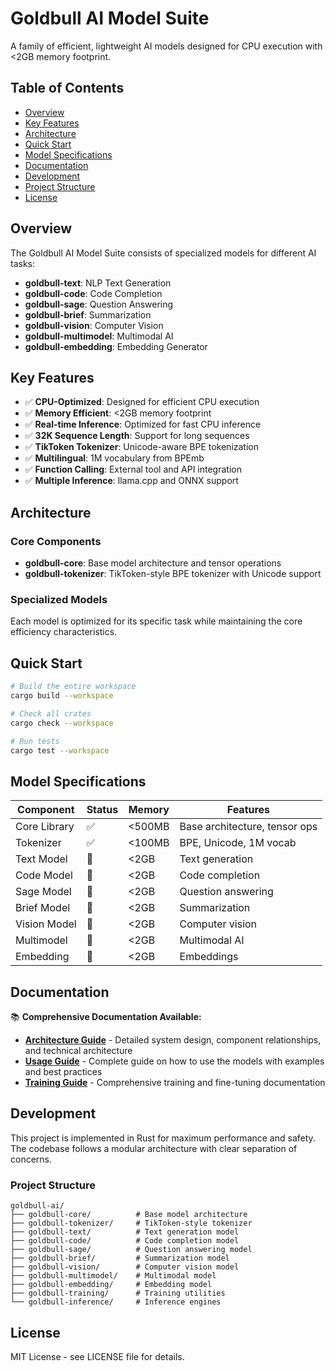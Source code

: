 # Goldbull AI Model Suite

A family of efficient, lightweight AI models designed for CPU execution with <2GB memory footprint.

## Table of Contents

- [Overview](#overview)
- [Key Features](#key-features)
- [Architecture](#architecture)
- [Quick Start](#quick-start)
- [Model Specifications](#model-specifications)
- [Documentation](#documentation)
- [Development](#development)
- [Project Structure](#project-structure)
- [License](#license)

## Overview

The Goldbull AI Model Suite consists of specialized models for different AI tasks:

- **goldbull-text**: NLP Text Generation
- **goldbull-code**: Code Completion
- **goldbull-sage**: Question Answering
- **goldbull-brief**: Summarization
- **goldbull-vision**: Computer Vision
- **goldbull-multimodel**: Multimodal AI
- **goldbull-embedding**: Embedding Generator

## Key Features

- ✅ **CPU-Optimized**: Designed for efficient CPU execution
- ✅ **Memory Efficient**: <2GB memory footprint
- ✅ **Real-time Inference**: Optimized for fast CPU inference
- ✅ **32K Sequence Length**: Support for long sequences
- ✅ **TikToken Tokenizer**: Unicode-aware BPE tokenization
- ✅ **Multilingual**: 1M vocabulary from BPEmb
- ✅ **Function Calling**: External tool and API integration
- ✅ **Multiple Inference**: llama.cpp and ONNX support

## Architecture

### Core Components

- **goldbull-core**: Base model architecture and tensor operations
- **goldbull-tokenizer**: TikToken-style BPE tokenizer with Unicode support

### Specialized Models

Each model is optimized for its specific task while maintaining the core efficiency characteristics.

## Quick Start

```bash
# Build the entire workspace
cargo build --workspace

# Check all crates
cargo check --workspace

# Run tests
cargo test --workspace
```

## Model Specifications

| Component | Status | Memory | Features |
|-----------|---------|---------|----------|
| Core Library | ✅ | <500MB | Base architecture, tensor ops |
| Tokenizer | ✅ | <100MB | BPE, Unicode, 1M vocab |
| Text Model | 🔄 | <2GB | Text generation |
| Code Model | 🔄 | <2GB | Code completion |
| Sage Model | 🔄 | <2GB | Question answering |
| Brief Model | 🔄 | <2GB | Summarization |
| Vision Model | 🔄 | <2GB | Computer vision |
| Multimodel | 🔄 | <2GB | Multimodal AI |
| Embedding | 🔄 | <2GB | Embeddings |

## Documentation

📚 **Comprehensive Documentation Available:**

- **[Architecture Guide](ARCHITECTURE.md)** - Detailed system design, component relationships, and technical architecture
- **[Usage Guide](USAGE.md)** - Complete guide on how to use the models with examples and best practices  
- **[Training Guide](TRAINING.md)** - Comprehensive training and fine-tuning documentation

## Development

This project is implemented in Rust for maximum performance and safety. The codebase follows a modular architecture with clear separation of concerns.

### Project Structure

```
goldbull-ai/
├── goldbull-core/          # Base model architecture
├── goldbull-tokenizer/     # TikToken-style tokenizer
├── goldbull-text/          # Text generation model
├── goldbull-code/          # Code completion model
├── goldbull-sage/          # Question answering model
├── goldbull-brief/         # Summarization model
├── goldbull-vision/        # Computer vision model
├── goldbull-multimodel/    # Multimodal model
├── goldbull-embedding/     # Embedding model
├── goldbull-training/      # Training utilities
└── goldbull-inference/     # Inference engines
```

## License

MIT License - see LICENSE file for details.